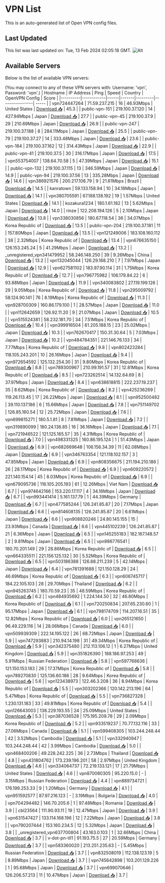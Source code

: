 # VPN List

This is an auto-generated list of Open VPN config files.

## Last Updated

This list was last updated on: Tue, 13 Feb 2024 02:05:18 GMT.
![Alt](https://repobeats.axiom.co/api/embed/186b98318ef1479477931607c1ad7d823f12451f.svg "Repobeats analytics image")

## Available Servers

Below is the list of available VPN servers:

(You may connect to any of these VPN servers with: Username: 'vpn', Password: 'vpn'.)
| Hostname | IP Address | Ping | Speed | Country | OpenVPN Config | Score |
|----------|------------|------|-------|---------|----------------| ----- |
| vpn724447264 | 71.59.237.215 | 16 | 46.93Mbps | United States | [Download 📥](./configs/server_0_US.ovpn) | 45.3 |
| public-vpn-151 | 219.100.37.120 | 14 | 427.94Mbps | Japan | [Download 📥](./configs/server_1_JP.ovpn) | 27.7 |
| public-vpn-45 | 219.100.37.9 | 29 | 210.69Mbps | Japan | [Download 📥](./configs/server_2_JP.ovpn) | 26.9 |
| public-vpn-247 | 219.100.37.188 | 8 | 284.11Mbps | Japan | [Download 📥](./configs/server_3_JP.ovpn) | 25.5 |
| public-vpn-79 | 219.100.37.27 | 14 | 333.48Mbps | Japan | [Download 📥](./configs/server_4_JP.ovpn) | 23.6 |
| public-vpn-184 | 219.100.37.162 | 12 | 314.43Mbps | Japan | [Download 📥](./configs/server_5_JP.ovpn) | 22.9 |
| public-vpn-41 | 219.100.37.5 | 30 | 316.17Mbps | Japan | [Download 📥](./configs/server_6_JP.ovpn) | 17.5 |
| vpn553754007 | 138.64.70.58 | 5 | 47.39Mbps | Japan | [Download 📥](./configs/server_7_JP.ovpn) | 15.1 |
| public-vpn-132 | 219.100.37.115 | 13 | 346.59Mbps | Japan | [Download 📥](./configs/server_8_JP.ovpn) | 14.9 |
| public-vpn-94 | 219.100.37.56 | 13 | 335.28Mbps | Japan | [Download 📥](./configs/server_9_JP.ovpn) | 14.6 |
| vpn386921576 | 200.217.106.79 | 9 | 21.61Mbps | Brazil | [Download 📥](./configs/server_10_BR.ovpn) | 14.5 |
| kanratown | 59.133.158.94 | 10 | 34.18Mbps | Japan | [Download 📥](./configs/server_11_JP.ovpn) | 14.1 |
| vpn380705591 | 67.188.138.192 | 19 | 1.57Mbps | United States | [Download 📥](./configs/server_12_US.ovpn) | 14.1 |
| kozakura1234 | 180.1.61.182 | 13 | 5.62Mbps | Japan | [Download 📥](./configs/server_13_JP.ovpn) | 14.0 |
| rinze | 122.208.194.126 | 5 | 2.10Mbps | Japan | [Download 📥](./configs/server_14_JP.ovpn) | 13.8 |
| vpn338030856 | 180.67.118.54 | 36 | 34.07Mbps | Korea Republic of | [Download 📥](./configs/server_15_KR.ovpn) | 13.5 |
| public-vpn-204 | 219.100.37.181 | 11 | 157.80Mbps | Japan | [Download 📥](./configs/server_16_JP.ovpn) | 13.5 |
| vpn121249006 | 183.108.160.112 | 38 | 2.32Mbps | Korea Republic of | [Download 📥](./configs/server_17_KR.ovpn) | 13.4 |
| vpn676635150 | 126.153.245.24 | 5 | 41.29Mbps | Japan | [Download 📥](./configs/server_18_JP.ovpn) | 13.2 |
| _unregistered_vpn341479952 | 58.246.148.250 | 39 | 9.26Mbps | China | [Download 📥](./configs/server_19_CN.ovpn) | 13.2 |
| vpn132045044 | 126.29.168.210 | 7 | 7.97Mbps | Japan | [Download 📥](./configs/server_20_JP.ovpn) | 12.9 |
| vpn627581102 | 183.97.90.114 | 31 | 1.75Mbps | Korea Republic of | [Download 📥](./configs/server_21_KR.ovpn) | 12.7 |
| vpn796775982 | 106.179.84.22 | 6 | 93.88Mbps | Japan | [Download 📥](./configs/server_22_JP.ovpn) | 11.9 |
| vpn340083802 | 27.119.199.126 | 29 | 9.05Mbps | Korea Republic of | [Download 📥](./configs/server_23_KR.ovpn) | 11.8 |
| vpn295009792 | 58.124.90.141 | 76 | 8.19Mbps | Korea Republic of | [Download 📥](./configs/server_24_KR.ovpn) | 11.3 |
| vpn928700309 | 160.86.179.100 | 1 | 28.57Mbps | Japan | [Download 📥](./configs/server_25_JP.ovpn) | 11.0 |
| vpn112642659 | 126.92.11.20 | 9 | 21.07Mbps | Japan | [Download 📥](./configs/server_26_JP.ovpn) | 10.5 |
| vpn515524381 | 58.232.181.70 | 34 | 7.51Mbps | Korea Republic of | [Download 📥](./configs/server_27_KR.ovpn) | 10.4 |
| vpn399916504 | 61.205.188.15 | 23 | 25.02Mbps | Japan | [Download 📥](./configs/server_28_JP.ovpn) | 10.3 |
| vpn762670417 | 150.31.30.64 | 5 | 7.03Mbps | Japan | [Download 📥](./configs/server_29_JP.ovpn) | 10.2 |
| vpn484784351 | 221.146.76.133 | 34 | 7.77Mbps | Korea Republic of | [Download 📥](./configs/server_30_KR.ovpn) | 9.8 |
| vpn802423284 | 118.105.243.201 | 10 | 26.16Mbps | Japan | [Download 📥](./configs/server_31_JP.ovpn) | 9.4 |
| vpn972654592 | 125.132.254.30 | 31 | 9.80Mbps | Korea Republic of | [Download 📥](./configs/server_32_KR.ovpn) | 8.8 |
| vpn789300967 | 210.99.191.57 | 31 | 12.81Mbps | Korea Republic of | [Download 📥](./configs/server_33_KR.ovpn) | 8.5 |
| vpn723262514 | 14.132.64.69 | 8 | 37.97Mbps | Japan | [Download 📥](./configs/server_34_JP.ovpn) | 8.4 |
| vpn638618815 | 222.237.19.237 | 35 | 8.62Mbps | Korea Republic of | [Download 📥](./configs/server_35_KR.ovpn) | 8.2 |
| vpn425236269 | 119.26.113.45 | 17 | 26.22Mbps | Japan | [Download 📥](./configs/server_36_JP.ovpn) | 8.1 |
| vpn952500482 | 39.110.137.186 | 6 | 15.66Mbps | Japan | [Download 📥](./configs/server_37_JP.ovpn) | 7.8 |
| vpn751149702 | 126.85.160.54 | 12 | 25.72Mbps | Japan | [Download 📥](./configs/server_38_JP.ovpn) | 7.6 |
| vpn699815271 | 180.5.1.81 | 8 | 7.81Mbps | Japan | [Download 📥](./configs/server_39_JP.ovpn) | 7.2 |
| vpn319890099 | 180.24.136.85 | 16 | 36.16Mbps | Japan | [Download 📥](./configs/server_40_JP.ovpn) | 7.1 |
| vpn721946522 | 121.125.165.57 | 35 | 4.31Mbps | Korea Republic of | [Download 📥](./configs/server_41_KR.ovpn) | 7.0 |
| vpn498331325 | 160.86.195.124 | 1 | 51.43Mbps | Japan | [Download 📥](./configs/server_42_JP.ovpn) | 6.9 |
| vpn682669648 | 106.156.34.39 | 11 | 62.08Mbps | Japan | [Download 📥](./configs/server_43_JP.ovpn) | 6.9 |
| vpn346763354 | 121.118.102.157 | 3 | 47.85Mbps | Japan | [Download 📥](./configs/server_44_JP.ovpn) | 6.9 |
| vpn808356675 | 211.194.210.186 | 26 | 28.17Mbps | Korea Republic of | [Download 📥](./configs/server_45_KR.ovpn) | 6.9 |
| vpn609220572 | 221.140.154.14 | 45 | 8.03Mbps | Korea Republic of | [Download 📥](./configs/server_46_KR.ovpn) | 6.9 |
| vpn679095736 | 116.105.205.193 | 61 | 12.26Mbps | Viet Nam | [Download 📥](./configs/server_47_VN.ovpn) | 6.7 |
| vpn974642166 | 153.220.17.117 | 4 | 34.16Mbps | Japan | [Download 📥](./configs/server_48_JP.ovpn) | 6.7 |
| vpn993441414 | 5.161.137.79 | 1 | 44.39Mbps | Germany | [Download 📥](./configs/server_49_DE.ovpn) | 6.7 |
| vpn477585244 | 126.241.85.87 | 20 | 7.17Mbps | Japan | [Download 📥](./configs/server_50_JP.ovpn) | 6.6 |
| vpn814608135 | 126.241.85.87 | 20 | 6.61Mbps | Japan | [Download 📥](./configs/server_51_JP.ovpn) | 6.6 |
| vpn908820246 | 24.80.145.155 | 15 | 23.93Mbps | Canada | [Download 📥](./configs/server_52_CA.ovpn) | 6.6 |
| vpn445102239 | 126.241.85.87 | 21 | 6.36Mbps | Japan | [Download 📥](./configs/server_53_JP.ovpn) | 6.5 |
| vpn145255183 | 182.167.148.57 | 2 | 9.81Mbps | Japan | [Download 📥](./configs/server_54_JP.ovpn) | 6.5 |
| vpn986776541 | 180.70.201.149 | 29 | 28.86Mbps | Korea Republic of | [Download 📥](./configs/server_55_KR.ovpn) | 6.5 |
| vpn664335511 | 221.156.125.132 | 30 | 5.52Mbps | Korea Republic of | [Download 📥](./configs/server_56_KR.ovpn) | 6.5 |
| vpn503186388 | 126.88.211.239 | 5 | 42.14Mbps | Japan | [Download 📥](./configs/server_57_JP.ovpn) | 6.4 |
| vpn781391688 | 121.150.128.29 | 24 | 46.69Mbps | Korea Republic of | [Download 📥](./configs/server_58_KR.ovpn) | 6.3 |
| vpn606745717 | 184.22.105.103 | 28 | 29.70Mbps | Thailand | [Download 📥](./configs/server_59_TH.ovpn) | 6.2 |
| vpn945263745 | 180.70.59.23 | 35 | 48.59Mbps | Korea Republic of | [Download 📥](./configs/server_60_KR.ovpn) | 6.2 |
| vpn484935692 | 1.224.144.50 | 32 | 46.80Mbps | Korea Republic of | [Download 📥](./configs/server_61_KR.ovpn) | 6.1 |
| vpn720250834 | 207.65.230.60 | 1 | 95.17Mbps | Japan | [Download 📥](./configs/server_62_JP.ovpn) | 6.1 |
| vpn798174709 | 114.207.16.51 | 35 | 12.82Mbps | Korea Republic of | [Download 📥](./configs/server_63_KR.ovpn) | 6.0 |
| vpn265121650 | 96.49.229.116 | 14 | 28.06Mbps | Canada | [Download 📥](./configs/server_64_CA.ovpn) | 6.0 |
| vpn509939309 | 222.14.195.122 | 26 | 68.72Mbps | Japan | [Download 📥](./configs/server_65_JP.ovpn) | 5.9 |
| vpn747293883 | 210.94.14.198 | 31 | 49.34Mbps | Korea Republic of | [Download 📥](./configs/server_66_KR.ovpn) | 5.9 |
| vpn342375480 | 212.113.106.12 | 1 | 6.27Mbps | United Kingdom | [Download 📥](./configs/server_67_GB.ovpn) | 5.9 |
| vpn351826390 | 188.186.97.253 | 49 | 5.91Mbps | Russian Federation | [Download 📥](./configs/server_68_RU.ovpn) | 5.8 |
| vpn597768636 | 121.150.153.183 | 26 | 17.37Mbps | Korea Republic of | [Download 📥](./configs/server_69_KR.ovpn) | 5.8 |
| vpn789270830 | 125.136.60.186 | 28 | 9.64Mbps | Korea Republic of | [Download 📥](./configs/server_70_KR.ovpn) | 5.6 |
| vpn123438973 | 122.46.3.208 | 36 | 8.94Mbps | Korea Republic of | [Download 📥](./configs/server_71_KR.ovpn) | 5.5 |
| vpn303202366 | 120.142.213.196 | 64 | 5.47Mbps | Korea Republic of | [Download 📥](./configs/server_72_KR.ovpn) | 5.5 |
| vpn736827328 | 1.230.131.183 | 33 | 49.81Mbps | Korea Republic of | [Download 📥](./configs/server_73_KR.ovpn) | 5.4 |
| vpn126643003 | 138.229.193.55 | 24 | 25.09Mbps | United States | [Download 📥](./configs/server_74_US.ovpn) | 5.3 |
| vpn387036528 | 175.195.209.78 | 29 | 2.09Mbps | Korea Republic of | [Download 📥](./configs/server_75_KR.ovpn) | 5.2 |
| vpn933519237 | 70.77.132.116 | 33 | 27.06Mbps | Canada | [Download 📥](./configs/server_76_CA.ovpn) | 5.1 |
| vpn599408305 | 103.244.248.44 | 42 | 3.52Mbps | Cambodia | [Download 📥](./configs/server_77_KH.ovpn) | 5.1 |
| vpn332940947 | 103.244.248.44 | 42 | 3.99Mbps | Cambodia | [Download 📥](./configs/server_78_KH.ovpn) | 5.0 |
| vpn468400206 | 49.228.242.225 | 36 | 2.73Mbps | Thailand | [Download 📥](./configs/server_79_TH.ovpn) | 4.8 |
| vpn431804762 | 173.239.196.201 | 58 | 2.97Mbps | United Kingdom | [Download 📥](./configs/server_80_GB.ovpn) | 4.6 |
| vpn334064737 | 72.219.133.121 | 17 | 21.79Mbps | United States | [Download 📥](./configs/server_81_US.ovpn) | 4.6 |
| vpn870080305 | 95.220.15.0 | - | 3.15Mbps | Russian Federation | [Download 📥](./configs/server_82_RU.ovpn) | 4.4 |
| vpn889734721 | 176.199.253.33 | 9 | 1.20Mbps | Germany | [Download 📥](./configs/server_83_DE.ovpn) | 4.1 |
| vpn951592577 | 87.97.216.123 | - | 3.19Mbps | Bulgaria | [Download 📥](./configs/server_84_BG.ovpn) | 4.0 |
| vpn704294482 | 146.70.205.6 | 1 | 97.48Mbps | Romania | [Download 📥](./configs/server_85_RO.ovpn) | 3.9 |
| cbl23564 | 111.90.93.11 | 19 | 12.47Mbps | Japan | [Download 📥](./configs/server_86_JP.ovpn) | 3.9 |
| vpn631547427 | 133.114.168.196 | 12 | 7.22Mbps | Japan | [Download 📥](./configs/server_87_JP.ovpn) | 3.8 |
| vpn790207444 | 153.160.234.5 | 12 | 5.32Mbps | Japan | [Download 📥](./configs/server_88_JP.ovpn) | 3.8 |
| _unregistered_vpn637700804 | 43.163.0.103 | 1 | 32.66Mbps | China | [Download 📥](./configs/server_89_CN.ovpn) | 3.7 |
| v-dot-pn-tll1 | 91.193.75.5 | 27 | 20.59Mbps | Germany | [Download 📥](./configs/server_90_DE.ovpn) | 3.7 |
| vpn583360020 | 213.251.235.63 | - | 5.45Mbps | Russian Federation | [Download 📥](./configs/server_91_RU.ovpn) | 3.7 |
| vpn832508019 | 112.138.123.19 | 5 | 8.89Mbps | Japan | [Download 📥](./configs/server_92_JP.ovpn) | 3.7 |
| vpn745642898 | 103.201.129.226 | 1 | 95.68Mbps | Japan | [Download 📥](./configs/server_93_JP.ovpn) | 3.7 |
| vpn699070646 | 126.206.57.213 | 11 | 10.47Mbps | Japan | [Download 📥](./configs/server_94_JP.ovpn) | 3.7 |
